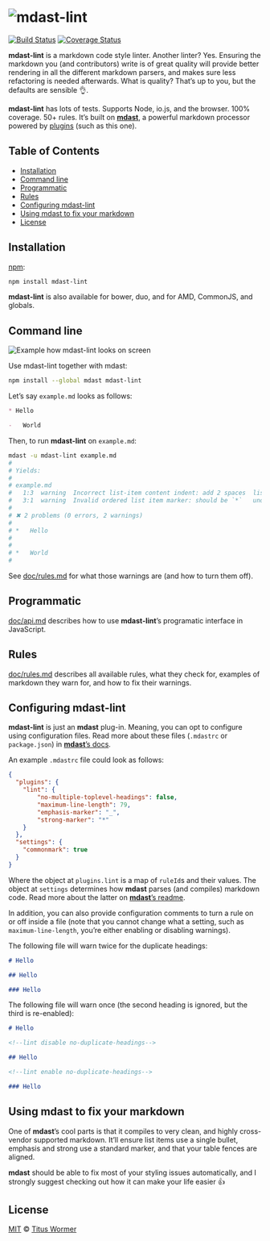 # ![mdast-lint](https://cdn.rawgit.com/wooorm/mdast-lint/master/logo.svg)

[![Build Status](https://img.shields.io/travis/wooorm/mdast-lint.svg?style=flat)](https://travis-ci.org/wooorm/mdast-lint) [![Coverage Status](https://img.shields.io/coveralls/wooorm/mdast-lint.svg?style=flat)](https://coveralls.io/r/wooorm/mdast-lint?branch=master)

**mdast-lint** is a markdown code style linter.  Another linter?  Yes.
Ensuring the markdown you (and contributors) write is of great quality will
provide better rendering in all the different markdown parsers, and makes
sure less refactoring is needed afterwards. What is quality? That’s up to you,
but the defaults are sensible :ok_hand:.

**mdast-lint** has lots of tests.  Supports Node, io.js, and the browser.
100% coverage.  50+ rules.  It’s built on [**mdast**](https://github.com/wooorm/mdast),
a powerful markdown processor powered by [plugins](https://github.com/wooorm/mdast/blob/master/doc/plugins.md)
(such as this one).

## Table of Contents

*   [Installation](#installation)
*   [Command line](#command-line)
*   [Programmatic](#programmatic)
*   [Rules](#rules)
*   [Configuring mdast-lint](#configuring-mdast-lint)
*   [Using mdast to fix your markdown](#using-mdast-to-fix-your-markdown)
*   [License](#license)

## Installation

[npm](https://docs.npmjs.com/cli/install):

```bash
npm install mdast-lint
```

**mdast-lint** is also available for bower, duo, and for AMD,
CommonJS, and globals.

## Command line

![Example how mdast-lint looks on screen](https://cdn.rawgit.com/wooorm/mdast-lint/master/screen-shot.png)

Use mdast-lint together with mdast:

```bash
npm install --global mdast mdast-lint
```

Let’s say `example.md` looks as follows:

```md
* Hello

-   World
```

Then, to run **mdast-lint** on `example.md`:

```bash
mdast -u mdast-lint example.md
#
# Yields:
#
# example.md
#   1:3  warning  Incorrect list-item content indent: add 2 spaces  list-item-indent
#   3:1  warning  Invalid ordered list item marker: should be `*`   unordered-list-marker-style
#
# ✖ 2 problems (0 errors, 2 warnings)
#
# *   Hello
#
#
# *   World
#
```

See [doc/rules.md](doc/rules.md) for what those warnings are (and how to
turn them off).

## Programmatic

[doc/api.md](doc/api.md) describes how to use **mdast-lint**’s
programatic interface in JavaScript.

## Rules

[doc/rules.md](doc/rules.md) describes all available rules, what they check
for, examples of markdown they warn for, and how to fix their warnings.

## Configuring mdast-lint

**mdast-lint** is just an **mdast** plug-in.  Meaning, you can opt to
configure using configuration files.  Read more about these files
(`.mdastrc` or `package.json`) in [**mdast**’s docs](https://github.com/wooorm/mdast/blob/master/doc/mdastrc.5.md).

An example `.mdastrc` file could look as follows:

```json
{
  "plugins": {
    "lint": {
        "no-multiple-toplevel-headings": false,
        "maximum-line-length": 79,
        "emphasis-marker": "_",
        "strong-marker": "*"
    }
  },
  "settings": {
    "commonmark": true
  }
}
```

Where the object at `plugins.lint` is a map of `ruleId`s and their values.
The object at `settings` determines how **mdast** parses (and compiles)
markdown code.  Read more about the latter on [**mdast**’s readme](https://github.com/wooorm/mdast#mdastprocessvalue-options-done).

In addition, you can also provide configuration comments to turn a rule
on or off inside a file (note that you cannot change what a setting, such as
`maximum-line-length`, you’re either enabling or disabling warnings).

The following file will warn twice for the duplicate headings:

```markdown
# Hello

## Hello

### Hello
```

The following file will warn once (the second heading is ignored,
but the third is re-enabled):

```markdown
# Hello

<!--lint disable no-duplicate-headings-->

## Hello

<!--lint enable no-duplicate-headings-->

### Hello
```

## Using mdast to fix your markdown

One of **mdast**’s cool parts is that it compiles to very clean, and highly
cross-vendor supported markdown. It’ll ensure list items use a single bullet,
emphasis and strong use a standard marker, and that your table fences are
aligned.

**mdast** should be able to fix most of your styling issues automatically,
and I strongly suggest checking out how it can make your life easier :+1:

## License

[MIT](LICENSE) © [Titus Wormer](http://wooorm.com)
